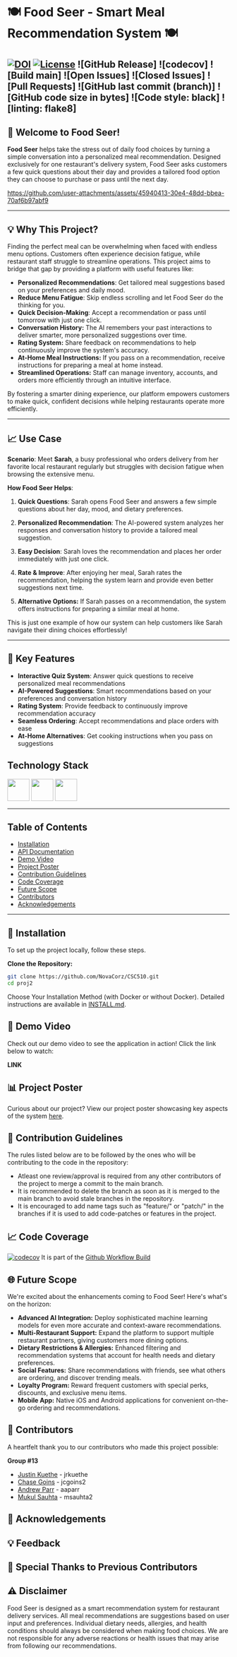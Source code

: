 # 🍽️ Food Seer - Smart Meal Recommendation System 🍽️


[![DOI](https://zenodo.org/badge/887986629.svg)](https://doi.org/10.5281/zenodo.17460388)
[![License](https://img.shields.io/github/license/SEFall24-Team61/campus-job-review-system)](https://github.com/NovaCorz/CSC510/BLOB/MAIN/proj2/LICENSE)
![GitHub Release]
![codecov]
![Build main]
![Open Issues]
![Closed Issues]
![Pull Requests]
![GitHub last commit (branch)]
![GitHub code size in bytes]
![Code style: black]
![linting: flake8]
---

## 🎉 Welcome to Food Seer!

**Food Seer** helps take the stress out of daily food choices by turning a simple conversation into a personalized meal recommendation. Designed exclusively for one restaurant's delivery system, Food Seer asks customers a few quick questions about their day and provides a tailored food option they can choose to purchase or pass until the next day.


https://github.com/user-attachments/assets/45940413-30e4-48dd-bbea-70af6b97abf9



---

## 💡 Why This Project?

Finding the perfect meal can be overwhelming when faced with endless menu options. Customers often experience decision fatigue, while restaurant staff struggle to streamline operations. This project aims to bridge that gap by providing a platform with useful features like:

- **Personalized Recommendations**: Get tailored meal suggestions based on your preferences and daily mood.
- **Reduce Menu Fatigue**: Skip endless scrolling and let Food Seer do the thinking for you.
- **Quick Decision-Making**: Accept a recommendation or pass until tomorrow with just one click.
- **Conversation History:** The AI remembers your past interactions to deliver smarter, more personalized suggestions over time.
- **Rating System:** Share feedback on recommendations to help continuously improve the system's accuracy.
- **At-Home Meal Instructions:** If you pass on a recommendation, receive instructions for preparing a meal at home instead.
- **Streamlined Operations:** Staff can manage inventory, accounts, and orders more efficiently through an intuitive interface.


By fostering a smarter dining experience, our platform empowers customers to make quick, confident decisions while helping restaurants operate more efficiently.

---

## 📈 Use Case

**Scenario**: Meet **Sarah**, a busy professional who orders delivery from her favorite local restaurant regularly but struggles with decision fatigue when browsing the extensive menu.

**How Food Seer Helps**:

1. **Quick Questions**: Sarah opens Food Seer and answers a few simple questions about her day, mood, and dietary preferences.

2. **Personalized Recommendation**: The AI-powered system analyzes her responses and conversation history to provide a tailored meal suggestion.

3. **Easy Decision**: Sarah loves the recommendation and places her order immediately with just one click.

4. **Rate & Improve**: After enjoying her meal, Sarah rates the recommendation, helping the system learn and provide even better suggestions next time.

5. **Alternative Options:** If Sarah passes on a recommendation, the system offers instructions for preparing a similar meal at home.

This is just one example of how our system can help customers like Sarah navigate their dining choices effortlessly!

---

## 🚀 Key Features

- **Interactive Quiz System**: Answer quick questions to receive personalized meal recommendations
- **AI-Powered Suggestions**: Smart recommendations based on your preferences and conversation history
- **Rating System**: Provide feedback to continuously improve recommendation accuracy
- **Seamless Ordering**: Accept recommendations and place orders with ease
- **At-Home Alternatives**: Get cooking instructions when you pass on suggestions

## Technology Stack

<code><a href="https://www.javascript.com/" target="_blank"><img height="50" src="https://cdn.freelogovectors.net/wp-content/uploads/2020/11/javascript_logo-768x873.png"></a></code>
<code><a href="https://developer.mozilla.org/en-US/docs/Glossary/HTML5" target="_blank"><img height="50" src="https://cdn.pixabay.com/photo/2017/08/05/11/16/logo-2582748_1280.png"></a></code>
<code><a href="https://www.java.com/" target="_blank"><img height="50" src="https://www.vectorlogo.zone/logos/java/java-icon.svg"></a></code>


---

## Table of Contents

- [Installation](#-installation)
- [API Documentation](#-api-documentation)
- [Demo Video](#-demo-video)
- [Project Poster](#-project-poster)
- [Contribution Guidelines](#-contribution-guidelines)
- [Code Coverage](#-code-coverage)
- [Future Scope](#-future-scope)
- [Contributors](#-contributors)
- [Acknowledgements](#-acknowledgements)

---

## 🔧 Installation
To set up the project locally, follow these steps.

**Clone the Repository:**
```bash
git clone https://github.com/NovaCorz/CSC510.git
cd proj2
```
Choose Your Installation Method (with Docker or without Docker). Detailed instructions are available in [INSTALL.md](INSTALL.md).


## 🎥 Demo Video
Check out our demo video to see the application in action! Click the link below to watch:

**LINK**

## 📊 Project Poster
Curious about our project? View our project poster showcasing key aspects of the system [here](https://github.com/NovaCorz/CSC510/blob/dev/proj1/Project%201e1.pdf).


## 🤝 Contribution Guidelines
The rules listed below are to be followed by the ones who will be contributing to the code in the repository:
  
  - Atleast one review/approval is required from any other contributors of the project to merge a commit to the main branch.
  - It is recommended to delete the branch as soon as it is merged to the main branch to avoid stale branches in the repository.
  - It is encouraged to add name tags such as "feature/" or "patch/" in the branches if it is used to add code-patches or features in the project.


## 📈 Code Coverage
[![codecov]()]() It is part of the [Github Workflow Build]()

## 🌐 Future Scope
We're excited about the enhancements coming to Food Seer! Here's what's on the horizon:
- **Advanced AI Integration:** Deploy sophisticated machine learning models for even more accurate and context-aware recommendations.
- **Multi-Restaurant Support:** Expand the platform to support multiple restaurant partners, giving customers more dining options.
- **Dietary Restrictions & Allergies:** Enhanced filtering and recommendation systems that account for health needs and dietary preferences.
- **Social Features:** Share recommendations with friends, see what others are ordering, and discover trending meals.
- **Loyalty Program:** Reward frequent customers with special perks, discounts, and exclusive menu items.
- **Mobile App:** Native iOS and Android applications for convenient on-the-go ordering and recommendations.


## 🙌 Contributors
A heartfelt thank you to our contributors who made this project possible:

**Group #13**

- [Justin Kuethe](https://github.com/jrkuethe) - jrkuethe
- [Chase Goins](https://github.com/jcgoins2) - jcgoins2
- [Andrew Parr](https://github.com/aaparr) - aaparr
- [Mukul Sauhta](https://github.com/msauhta2) - msauhta2


## 🙏 Acknowledgements


## 💡 Feedback


## 🙏 Special Thanks to Previous Contributors


## ⚠️ Disclaimer
Food Seer is designed as a smart recommendation system for restaurant delivery services. All meal recommendations are suggestions based on user input and preferences. Individual dietary needs, allergies, and health conditions should always be considered when making food choices. We are not responsible for any adverse reactions or health issues that may arise from following our recommendations.